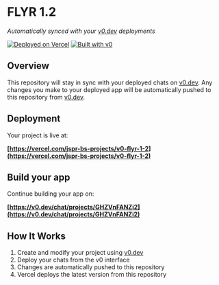 # FLYR 1.2

*Automatically synced with your [v0.dev](https://v0.dev) deployments*

[![Deployed on Vercel](https://img.shields.io/badge/Deployed%20on-Vercel-black?style=for-the-badge&logo=vercel)](https://vercel.com/jspr-bs-projects/v0-flyr-1-2)
[![Built with v0](https://img.shields.io/badge/Built%20with-v0.dev-black?style=for-the-badge)](https://v0.dev/chat/projects/GHZVnFANZi2)

## Overview

This repository will stay in sync with your deployed chats on [v0.dev](https://v0.dev).
Any changes you make to your deployed app will be automatically pushed to this repository from [v0.dev](https://v0.dev).

## Deployment

Your project is live at:

**[https://vercel.com/jspr-bs-projects/v0-flyr-1-2](https://vercel.com/jspr-bs-projects/v0-flyr-1-2)**

## Build your app

Continue building your app on:

**[https://v0.dev/chat/projects/GHZVnFANZi2](https://v0.dev/chat/projects/GHZVnFANZi2)**

## How It Works

1. Create and modify your project using [v0.dev](https://v0.dev)
2. Deploy your chats from the v0 interface
3. Changes are automatically pushed to this repository
4. Vercel deploys the latest version from this repository